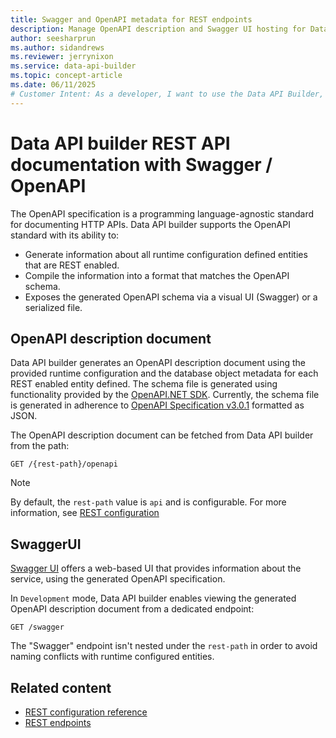 ```yaml
---
title: Swagger and OpenAPI metadata for REST endpoints
description: Manage OpenAPI description and Swagger UI hosting for Data API builder's REST API endpoints feature.
author: seesharprun
ms.author: sidandrews
ms.reviewer: jerrynixon
ms.service: data-api-builder
ms.topic: concept-article
ms.date: 06/11/2025
# Customer Intent: As a developer, I want to use the Data API Builder, so that I can host OpenAPI/Swagger metadata.
---
```


# Data API builder REST API documentation with Swagger / OpenAPI

The OpenAPI specification is a programming language-agnostic standard for documenting HTTP APIs. Data API builder supports the OpenAPI standard with its ability to:

- Generate information about all runtime configuration defined entities that are REST enabled.
- Compile the information into a format that matches the OpenAPI schema.
- Exposes the generated OpenAPI schema via a visual UI (Swagger) or a serialized file.

## OpenAPI description document

Data API builder generates an OpenAPI description document using the provided runtime configuration and the database object metadata for each REST enabled entity defined.
The schema file is generated using functionality provided by the [OpenAPI.NET SDK](https://github.com/microsoft/OpenAPI.NET). Currently, the schema file is generated in adherence to [OpenAPI Specification v3.0.1](https://spec.openapis.org/oas/v3.0.1.html) formatted as JSON.

The OpenAPI description document can be fetched from Data API builder from the path:

```https
GET /{rest-path}/openapi 
```

> [!NOTE]
> By default, the `rest-path` value is `api` and is configurable. For more information, see [REST configuration](../../configuration/runtime.md#rest-runtime)

## SwaggerUI

[Swagger UI](https://swagger.io/swagger-ui) offers a web-based UI that provides information about the service, using the generated OpenAPI specification.

In `Development` mode, Data API builder enables viewing the generated OpenAPI description document from a dedicated endpoint:

```https
GET /swagger
```

The "Swagger" endpoint isn't nested under the `rest-path` in order to avoid naming conflicts with runtime configured entities.

## Related content

- [REST configuration reference](../../configuration/runtime.md#rest-runtime)
- [REST endpoints](rest.md)
